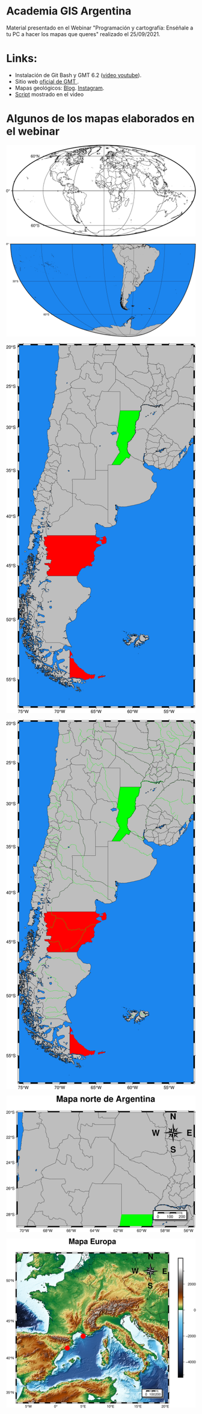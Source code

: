 # Academia GIS Argentina
Material presentado en el Webinar "Programación y cartografía: Enséñale a tu PC a hacer los mapas que queres" realizado el 25/09/2021.


# Links:

* Instalación de Git Bash y GMT 6.2 ([video youtube](https://www.youtube.com/watch?v=1bPMIN7noTI&ab_channel=JorgeGabrielLozano)).
* Sitio web [oficial de GMT ](https://www.generic-mapping-tools.org/).
* Mapas geológicos: [Blog](http://mapasgeologicos.blogspot.com/). [Instagram](https://www.instagram.com/mapasgeologicos/).
* [Script](https://github.com/Esteban82/AcademiaGISArgentina/blob/main/webinar/script.sh) mostrado en el video

# Algunos de los mapas elaborados en el webinar

![`AcademiaGISArgentina/blob/main/webinar/Mapa1.png`](webinar/Mapa1.png)

![`AcademiaGISArgentina/blob/main/webinar/Mapa2.jpg`](webinar/Mapa2.jpg)

![`AcademiaGISArgentina/blob/main/webinar/Mapa3.png`](webinar/Mapa3.png)

![`AcademiaGISArgentina/blob/main/webinar/Mapa4.png`](webinar/Mapa4.png)

![`AcademiaGISArgentina/blob/main/webinar/Mapa5.png`](webinar/Mapa5.png)

![`AcademiaGISArgentina/blob/main/webinar/Mapa6.png`](webinar/Mapa6.png)

